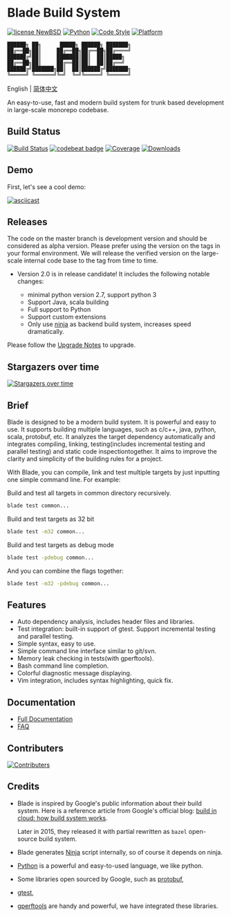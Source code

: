 # Blade Build System

[![license NewBSD](https://img.shields.io/badge/License-NewBSD-yellow.svg)](COPYING)
[![Python](https://img.shields.io/badge/language-python2,3-blue.svg)](https://www.python.org/)
[![Code Style](https://img.shields.io/badge/code%20style-google-blue.svg)](https://google.github.io/styleguide/pyguide.html)
[![Platform](https://img.shields.io/badge/platform-linux%20%7C%20macos-lightgrey.svg)](doc/en/prerequisites.md)

```
██████╗ ██╗      █████╗ ██████╗ ███████╗
██╔══██╗██║     ██╔══██╗██╔══██╗██╔════╝
██████╔╝██║     ███████║██║  ██║█████╗
██╔══██╗██║     ██╔══██║██║  ██║██╔══╝
██████╔╝███████╗██║  ██║██████╔╝███████╗
╚═════╝ ╚══════╝╚═╝  ╚═╝╚═════╝ ╚══════╝
```

English | [简体中文](README-zh.md)

An easy-to-use, fast and modern build system for trunk based development in large-scale monorepo codebase.

## Build Status

[![Build Status](https://travis-ci.org/chen3feng/blade-build.svg?branch=master)](https://travis-ci.org/chen3feng/blade-build)
[![codebeat badge](https://codebeat.co/badges/e0d861b7-47cc-4023-9784-7d54246a3576)](https://codebeat.co/projects/github-com-chen3feng-blade-build-master)
[![Coverage](https://coveralls.io/repos/chen3feng/blade-build/badge.svg?branch=master)](https://coveralls.io/github/chen3feng/blade-build)
[![Downloads](https://img.shields.io/github/downloads/chen3feng/blade-build/total.svg)](https://github.com/chen3feng/blade-build/releases)

## Demo

First, let's see a cool demo:

[![asciicast](https://asciinema.org/a/o9uQ2uia4OVqghXUid7XSNjv1.svg)](https://asciinema.org/a/o9uQ2uia4OVqghXUid7XSNjv1)

## Releases

The code on the master branch is development version and should be considered as alpha version. 
Please prefer using the version on the tags in your formal environment.
We will release the verified version on the large-scale internal code base to the tag from time to time.

* Version 2.0 is in release candidate! It includes the following notable changes:

  * minimal python version 2.7, support python 3
  * Support Java, scala building
  * Full support to Python
  * Support custom extensions
  * Only use [ninja](doc/en/config.md#global_config) as backend build system, increases speed dramatically.

Please follow the [Upgrade Notes](doc/en/upgrade-to-v2.md) to upgrade.

## Stargazers over time

[![Stargazers over time](https://starchart.cc/chen3feng/blade-build.svg)](https://starchart.cc/chen3feng/blade-build)
      
## Brief

Blade is designed to be a modern build system. It is powerful and easy to use. It supports building
multiple languages, such as c/c++, java, python, scala, protobuf, etc. It analyzes the
target dependency automatically and integrates compiling, linking, testing(includes incremental
testing and parallel testing) and static code inspectiontogether.
It aims to improve the clarity and simplicity of the building rules for a project.

With Blade, you can compile, link and test multiple targets by just inputting one simple command line.
For example:

Build and test all targets in common directory recursively.

```bash
blade test common...
```

Build and test targets as 32 bit

```bash
blade test -m32 common...
```

Build and test targets as debug mode

``` bash
blade test -pdebug common...
```

And you can combine the flags together:

``` bash
blade test -m32 -pdebug common...
```

## Features

* Auto dependency analysis, includes header files and libraries.
* Test integration: built-in support of gtest. Support incremental testing and parallel testing.
* Simple syntax, easy to use.
* Simple command line interface similar to git/svn.
* Memory leak checking in tests(with gperftools).
* Bash command line completion.
* Colorful diagnostic message displaying.
* Vim integration, includes syntax highlighting, quick fix.

## Documentation

* [Full Documentation](doc/en/README.md)
* [FAQ](doc/en/FAQ.md)

## Contributers

[![Contributers](https://contrib.rocks/image?repo=chen3feng/blade-build)](https://github.com/chen3feng/blade-build/graphs/contributors)

## Credits

* Blade is inspired by Google's public information about their build system. Here is a reference article from Google's official blog:
  [build in cloud: how build system works](http://google-engtools.blogspot.hk/2011/08/build-in-cloud-how-build-system-works.html).

  Later in 2015, they released it with partial rewritten as `bazel` open-source build system.

* Blade generates [Ninja](https://ninja-build.org/) script internally, so of course it depends on ninja.
* [Python](http://www.python.org) is a powerful and easy-to-used language, we like python.
* Some libraries open sourced by Google, such as [protobuf](http://code.google.com/p/protobuf/),
* [gtest](http://code.google.com/p/googletest/),
* [gperftools](http://code.google.com/p/gperftools/) are handy and powerful, we have integrated these libraries.
